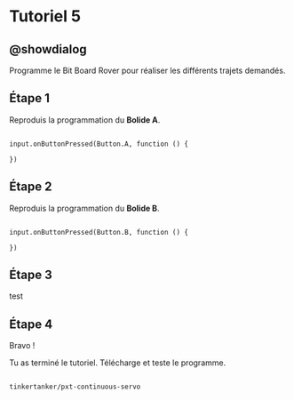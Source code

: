 # Tutoriel 5

## @showdialog

Programme le Bit Board Rover pour réaliser les différents trajets demandés.

## Étape 1

Reproduis la programmation du **Bolide A**.

```blocks

input.onButtonPressed(Button.A, function () {

})

```

## Étape 2

Reproduis la programmation du **Bolide B**.

```blocks

input.onButtonPressed(Button.B, function () {

})

```

## Étape 3

test

## Étape 4

Bravo !

Tu as terminé le tutoriel. Télécharge et teste le programme.


```package

tinkertanker/pxt-continuous-servo

```
